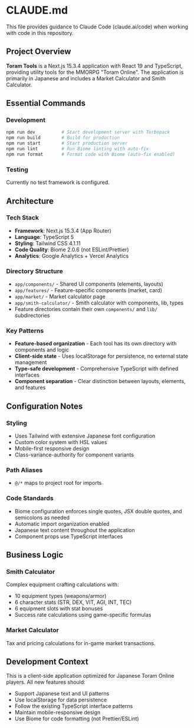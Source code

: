 # CLAUDE.md

This file provides guidance to Claude Code (claude.ai/code) when working with code in this repository.

## Project Overview

**Toram Tools** is a Next.js 15.3.4 application with React 19 and TypeScript, providing utility tools for the MMORPG "Toram Online". The application is primarily in Japanese and includes a Market Calculator and Smith Calculator.

## Essential Commands

### Development
```bash
npm run dev          # Start development server with Turbopack
npm run build        # Build for production  
npm run start        # Start production server
npm run lint         # Run Biome linting with auto-fix
npm run format       # Format code with Biome (auto-fix enabled)
```

### Testing
Currently no test framework is configured.

## Architecture

### Tech Stack
- **Framework**: Next.js 15.3.4 (App Router)
- **Language**: TypeScript 5
- **Styling**: Tailwind CSS 4.1.11
- **Code Quality**: Biome 2.0.6 (not ESLint/Prettier)
- **Analytics**: Google Analytics + Vercel Analytics

### Directory Structure
- `app/components/` - Shared UI components (elements, layouts)
- `app/features/` - Feature-specific components (market, card)
- `app/market/` - Market calculator page
- `app/smith-calculator/` - Smith calculator with components, lib, types
- Feature directories contain their own `components/` and `lib/` subdirectories

### Key Patterns
- **Feature-based organization** - Each tool has its own directory with components and logic
- **Client-side state** - Uses localStorage for persistence, no external state management
- **Type-safe development** - Comprehensive TypeScript with defined interfaces
- **Component separation** - Clear distinction between layouts, elements, and features

## Configuration Notes

### Styling
- Uses Tailwind with extensive Japanese font configuration
- Custom color system with HSL values
- Mobile-first responsive design
- Class-variance-authority for component variants

### Path Aliases
- `@/*` maps to project root for imports

### Code Standards
- Biome configuration enforces single quotes, JSX double quotes, and semicolons as needed
- Automatic import organization enabled
- Japanese text content throughout the application
- Component props use TypeScript interfaces

## Business Logic

### Smith Calculator
Complex equipment crafting calculations with:
- 10 equipment types (weapons/armor)
- 6 character stats (STR, DEX, VIT, AGI, INT, TEC)
- 6 equipment slots with stat bonuses
- Success rate calculations using game-specific formulas

### Market Calculator
Tax and pricing calculations for in-game market transactions.

## Development Context

This is a client-side application optimized for Japanese Toram Online players. All new features should:
- Support Japanese text and UI patterns
- Use localStorage for data persistence
- Follow the existing TypeScript interface patterns
- Maintain mobile-responsive design
- Use Biome for code formatting (not Prettier/ESLint)
